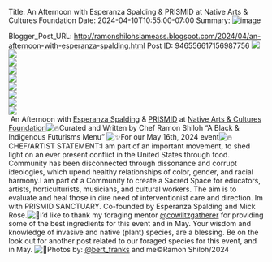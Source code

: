 Title: An Afternoon with Esperanza Spalding & PRISMID at Native Arts & Cultures Foundation
Date: 2024-04-10T10:55:00-07:00
Summary: ![image](https://blogger.googleusercontent.com/img/b/R29vZ2xl/AVvXsEgMOtEpyikBQx00gHaZvaiI5Qepupyv4Cpp-Smz-bbY9LoNvtaTnj5Pm6JR0d4KWEx7MpTcgNA1DD2Wg5j5lp8gEouWANz155olBxV9YEG0Rah_WuM9cMXQLABBnWp5YBBsgv0gvn51IArx2JkC55WHmntrM2WUAdjX9Ss9HxpGZD5yRQICyjhxvvwgSw/s320/Alter.jpg "Image summary")

Blogger_Post_URL: http://ramonshilohslameass.blogspot.com/2024/04/an-afternoon-with-esperanza-spalding.html
Post ID: 946556617156987756
[![](https://blogger.googleusercontent.com/img/b/R29vZ2xl/AVvXsEgMOtEpyikBQx00gHaZvaiI5Qepupyv4Cpp-Smz-bbY9LoNvtaTnj5Pm6JR0d4KWEx7MpTcgNA1DD2Wg5j5lp8gEouWANz155olBxV9YEG0Rah_WuM9cMXQLABBnWp5YBBsgv0gvn51IArx2JkC55WHmntrM2WUAdjX9Ss9HxpGZD5yRQICyjhxvvwgSw/s320/Alter.jpg)](https://blogger.googleusercontent.com/img/b/R29vZ2xl/AVvXsEgMOtEpyikBQx00gHaZvaiI5Qepupyv4Cpp-Smz-bbY9LoNvtaTnj5Pm6JR0d4KWEx7MpTcgNA1DD2Wg5j5lp8gEouWANz155olBxV9YEG0Rah_WuM9cMXQLABBnWp5YBBsgv0gvn51IArx2JkC55WHmntrM2WUAdjX9Ss9HxpGZD5yRQICyjhxvvwgSw/s2048/Alter.jpg)  
[![](https://blogger.googleusercontent.com/img/b/R29vZ2xl/AVvXsEiywrNHii373q4Lbl5kMWlmQOikOtK3MszhI34GrIQwRWz7wzoHdIvL51KrWXcb6imlGdBOSrlXDyrTqrJIthWssVv7V62Qiiq2OxVKQj9kKInrDzBJlbZfsYcwDRFRRvT630GjL6USDvJCf6-ieqT4s8wCraeVDNPZKysU8q5qe70_dFETIFW7Ta1t3w/s320/EP.jpg)](https://blogger.googleusercontent.com/img/b/R29vZ2xl/AVvXsEiywrNHii373q4Lbl5kMWlmQOikOtK3MszhI34GrIQwRWz7wzoHdIvL51KrWXcb6imlGdBOSrlXDyrTqrJIthWssVv7V62Qiiq2OxVKQj9kKInrDzBJlbZfsYcwDRFRRvT630GjL6USDvJCf6-ieqT4s8wCraeVDNPZKysU8q5qe70_dFETIFW7Ta1t3w/s2048/EP.jpg)  
[![](https://blogger.googleusercontent.com/img/b/R29vZ2xl/AVvXsEihq4Eh5XOMFKMw1XhnP0SWFdcVpUplTqZg0JcYwZVMEFVv5BcKl5CIRcWrvFtruOOUh81vALrwroBN2ZJg6JcteHzYlQ2omaVrjMKwb9iQfF96b20VR-zKDqrkETV-9sUJ3jAWHeGnO5tgBxi0shyphenhyphenUfM2x-mjgFVKrfMIKK2tRmypNtv7yZJcYOikWyw/s320/ES.jpg)](https://blogger.googleusercontent.com/img/b/R29vZ2xl/AVvXsEihq4Eh5XOMFKMw1XhnP0SWFdcVpUplTqZg0JcYwZVMEFVv5BcKl5CIRcWrvFtruOOUh81vALrwroBN2ZJg6JcteHzYlQ2omaVrjMKwb9iQfF96b20VR-zKDqrkETV-9sUJ3jAWHeGnO5tgBxi0shyphenhyphenUfM2x-mjgFVKrfMIKK2tRmypNtv7yZJcYOikWyw/s2048/ES.jpg)  
[![](https://blogger.googleusercontent.com/img/b/R29vZ2xl/AVvXsEhu5ESkNaZWOrxhTmo_uj978ssRd3tei-z7RGmznSKB8lz-Jjfb9iwAKb46lQ_J3azgm0l0U8_2LZrkPe_2CwRK2JtE1tWOpcseLXOnDLs25sNj_wy0Q43JbtMUQl8W0WaCBlN4HdEDMP0eMwRYtN88od7rlaOc-f2S_FP3BOpjv9-uHClSyTRPq89Csg/s320/ESPERANZA.jpg)](https://blogger.googleusercontent.com/img/b/R29vZ2xl/AVvXsEhu5ESkNaZWOrxhTmo_uj978ssRd3tei-z7RGmznSKB8lz-Jjfb9iwAKb46lQ_J3azgm0l0U8_2LZrkPe_2CwRK2JtE1tWOpcseLXOnDLs25sNj_wy0Q43JbtMUQl8W0WaCBlN4HdEDMP0eMwRYtN88od7rlaOc-f2S_FP3BOpjv9-uHClSyTRPq89Csg/s1440/ESPERANZA.jpg)  
[![](https://blogger.googleusercontent.com/img/b/R29vZ2xl/AVvXsEjhI8vSlEirZ5HP4v0IOK-CLhmcitk-SOJvyumTwdiy60hhD0x8b_iaDELfM079S0BmA0X0_zlQiWqipXGNAUsZx0gWfWHIfbJIBNP5iNh-3HsF52p0SiOVGSH44EvoT6bb77bNJl0wW-J4bnSSINcCpSourNGVl90axUnTpK0LHZqVnbAKhrSLuRFTHQ/s320/FOOD2.jpg)](https://blogger.googleusercontent.com/img/b/R29vZ2xl/AVvXsEjhI8vSlEirZ5HP4v0IOK-CLhmcitk-SOJvyumTwdiy60hhD0x8b_iaDELfM079S0BmA0X0_zlQiWqipXGNAUsZx0gWfWHIfbJIBNP5iNh-3HsF52p0SiOVGSH44EvoT6bb77bNJl0wW-J4bnSSINcCpSourNGVl90axUnTpK0LHZqVnbAKhrSLuRFTHQ/s1440/FOOD2.jpg)  
[![](https://blogger.googleusercontent.com/img/b/R29vZ2xl/AVvXsEhsM2bLA-S1556KOjEAcjgKmomB4lOUPLWvEJ_ojh9YoAqR2jT7kBv3Sv7rc59N4iU1P-p7Ii6yZvJ2UpZDfkSnevV946LAjEy92_KqO6AGPE-motu5E7nzaOGFXp7r6qHlh-hmvAIa_d2Tm0OfZCMf2fOdgDMhVJC5gBQmxxuajqJhhJbobyk8M5QiPA/s320/FOOD3.jpg)](https://blogger.googleusercontent.com/img/b/R29vZ2xl/AVvXsEhsM2bLA-S1556KOjEAcjgKmomB4lOUPLWvEJ_ojh9YoAqR2jT7kBv3Sv7rc59N4iU1P-p7Ii6yZvJ2UpZDfkSnevV946LAjEy92_KqO6AGPE-motu5E7nzaOGFXp7r6qHlh-hmvAIa_d2Tm0OfZCMf2fOdgDMhVJC5gBQmxxuajqJhhJbobyk8M5QiPA/s1440/FOOD3.jpg)  
[![](https://blogger.googleusercontent.com/img/b/R29vZ2xl/AVvXsEi1hUFBwwHUyEHabkhGdxNdgbItYgo_q5Nf8g8j2WtWWnD5GaRWm9-MrZEV1Vo41E95t51q9jexi3mskUkwdtdwc_GrS7PX96cDEyONleYQ1nZjbFYQLRGwUcNop5gkEXj-pd3O7sMc9k7DYkGpmXUD1QqUzdYPaC6HLYTIObOZzkN_8ufL28FaWfCGRA/s320/FOOD4.jpg)](https://blogger.googleusercontent.com/img/b/R29vZ2xl/AVvXsEi1hUFBwwHUyEHabkhGdxNdgbItYgo_q5Nf8g8j2WtWWnD5GaRWm9-MrZEV1Vo41E95t51q9jexi3mskUkwdtdwc_GrS7PX96cDEyONleYQ1nZjbFYQLRGwUcNop5gkEXj-pd3O7sMc9k7DYkGpmXUD1QqUzdYPaC6HLYTIObOZzkN_8ufL28FaWfCGRA/s1440/FOOD4.jpg)  
[![](https://blogger.googleusercontent.com/img/b/R29vZ2xl/AVvXsEh6spl0JEhTFnGNh0PtR1iDSjjdVddWZGKHjhWU-8QzWlrAEizxhwwf24siOgKuYfXxFQSM_RMpXhEKzRrpHAspQ8Ljxk258mKCvGHwViBfC3E5kc5Kb3xA22Mt1255d_H2LdECm2GaLiLNBLtskJboqxr3SQkcYLRu7v10_bfCN-7NxawBhRznk1bTVg/s320/FOOD5.jpg)](https://blogger.googleusercontent.com/img/b/R29vZ2xl/AVvXsEh6spl0JEhTFnGNh0PtR1iDSjjdVddWZGKHjhWU-8QzWlrAEizxhwwf24siOgKuYfXxFQSM_RMpXhEKzRrpHAspQ8Ljxk258mKCvGHwViBfC3E5kc5Kb3xA22Mt1255d_H2LdECm2GaLiLNBLtskJboqxr3SQkcYLRu7v10_bfCN-7NxawBhRznk1bTVg/s1440/FOOD5.jpg)  
[![](https://blogger.googleusercontent.com/img/b/R29vZ2xl/AVvXsEhMvSaB54tbI8Nj4pnwqpR99arKXGp8RjUYrSC-01mIc-1ugS3Ar_i_HkUZqb47PO5lV2YKuQWF0bLIRdmiAFOVvioCkEy7u5U92teEJq0oyk2kve5NbtmoK_uI3eE5PWANGcYi8szqFy1K1kXEVKPd5ZsdBnLYkfjy78d0JbPCf3osWtgAuN0dvYpt-w/s320/fOOD.jpg)](https://blogger.googleusercontent.com/img/b/R29vZ2xl/AVvXsEhMvSaB54tbI8Nj4pnwqpR99arKXGp8RjUYrSC-01mIc-1ugS3Ar_i_HkUZqb47PO5lV2YKuQWF0bLIRdmiAFOVvioCkEy7u5U92teEJq0oyk2kve5NbtmoK_uI3eE5PWANGcYi8szqFy1K1kXEVKPd5ZsdBnLYkfjy78d0JbPCf3osWtgAuN0dvYpt-w/s1619/fOOD.jpg)  
 An Afternoon with [Esperanza Spalding](https://en.wikipedia.org/wiki/Esperanza_Spalding) \& [PRISMID](https://www.prismid.org/) at [Native Arts \& Cultures Foundation](https://www.nativeartsandcultures.org/)![🔥](https://static.xx.fbcdn.net/images/emoji.php/v9/t50/1/16/1f525.png)Curated and Written by Chef Ramon Shiloh “A Black \& Indigenous Futurisms Menu” ![✨](https://static.xx.fbcdn.net/images/emoji.php/v9/tf4/1/16/2728.png)For our May 16th, 2024 event![🔥](https://static.xx.fbcdn.net/images/emoji.php/v9/t50/1/16/1f525.png)CHEF/ARTIST STATEMENT:I am part of an important movement, to shed light on an ever present conflict in the United States through food. Community has been disconnected through dissonance and corrupt ideologies, which upend healthy relationships of color, gender, and racial harmony.I am part of a Community to create a Sacred Space for educators, artists, horticulturists, musicians, and cultural workers. The aim is to evaluate and heal those in dire need of interventionist care and direction. Im with PRISMID SANCTUARY. Co\-founded by Esperanza Spalding and Mick Rose.![🌿](https://static.xx.fbcdn.net/images/emoji.php/v9/t1e/1/16/1f33f.png)I’d like to thank my foraging mentor [@cowlitzgatherer](https://www.instagram.com/cowlitzgatherer/?hl=en) for providing some of the best ingredients for this event and in May. Your wisdom and knowledge of invasive and native (plant) species, are a blessing. Be on the look out for another post related to our foraged species for this event, and in May. ![📸](https://static.xx.fbcdn.net/images/emoji.php/v9/tde/1/16/1f4f8.png)Photos by: [@bert\_franks](https://www.instagram.com/bert_franks/?hl=en) and me©Ramon Shiloh/2024